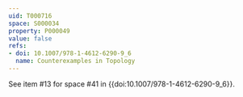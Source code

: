```yaml
---
uid: T000716
space: S000034
property: P000049
value: false
refs:
- doi: 10.1007/978-1-4612-6290-9_6
  name: Counterexamples in Topology
---
```


See item #13 for space #41 in {{doi:10.1007/978-1-4612-6290-9_6}}.
